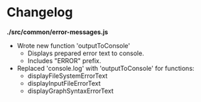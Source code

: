 # Changelog

**./src/common/error-messages.js**
* Wrote new function 'outputToConsole'
	* Displays prepared error text to console.
	* Includes "ERROR" prefix.
* Replaced 'console.log' with 'outputToConsole' for functions:
	* displayFileSystemErrorText
	* displayInputFileErrorText
	* displayGraphSyntaxErrorText